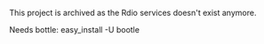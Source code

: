 This project is archived as the Rdio services doesn't exist anymore.

Needs bottle: easy_install -U bootle
